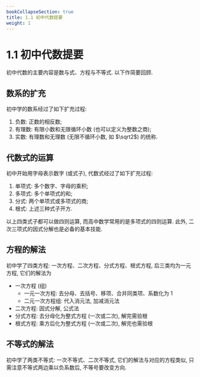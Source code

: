 ```yaml
---
bookCollapseSection: true
title: 1.1 初中代数提要
weight: 1
---
```


# 1.1 初中代数提要

初中代数的主要内容是数与式、方程与不等式. 以下作简要回顾.

## 数系的扩充

初中学的数系经过了如下扩充过程:

1. 负数: 正数的相反数;
2. 有理数: 有限小数和无限循环小数 (也可以定义为整数之商);
3. 实数: 有理数和无理数 (无限不循环小数, 如 $\sqrt2$) 的统称.

## 代数式的运算

初中开始用字母表示数字 (或式子), 代数式经过了如下扩充过程: 

1. 单项式: 多个数字、字母的乘积; 
2. 多项式: 多个单项式的和; 
3. 分式: 两个单项式或多项式的商; 
4. 根式: 上述三种式子开方.

以上四类式子都可以做四则运算, 而高中数学常用的是多项式的四则运算.  此外, 二次三项式的因式分解也是必备的基本技能.

## 方程的解法

初中学了四类方程: 一次方程、二次方程、分式方程、根式方程, 后三类均为一元方程, 它们的解法为

- 一次方程 (组)
  - 一元一次方程: 去分母、去括号、移项、合并同类项、系数化为 $1$
  - 二元一次方程组: 代入消元法, 加减消元法
- 二次方程: 因式分解, 公式法
- 分式方程: 去分母化为整式方程 (一次或二次), 解完需验根
- 根式方程: 乘方后化为整式方程 (一次或二次), 解完也需验根

## 不等式的解法

初中学了两类不等式: 一次不等式、二次不等式, 它们的解法与对应的方程类似, 只需注意不等式两边乘以负系数后, 不等号要改变方向.
